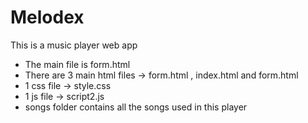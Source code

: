 # Melodex
This is a music player web app

* The main file is form.html   
* There are 3 main html files -> form.html , index.html and form.html
* 1 css file -> style.css
* 1 js file -> script2.js
* songs folder contains all the songs used in this player
  
